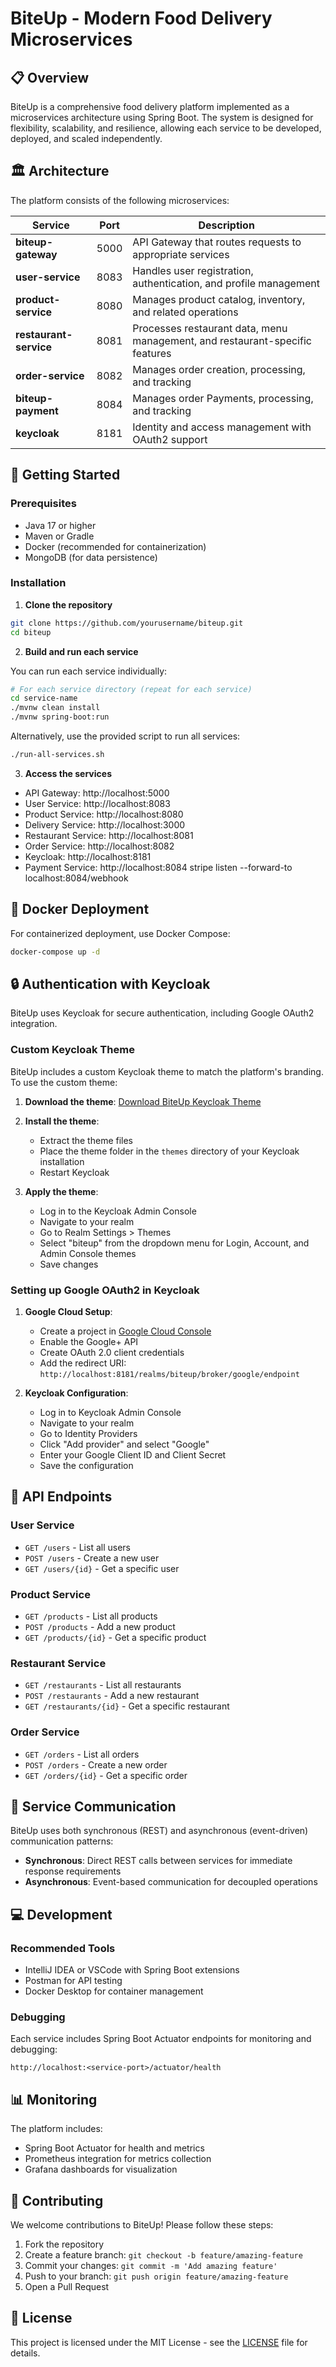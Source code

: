 # BiteUp - Modern Food Delivery Microservices

<div align="center">

</div>

## 📋 Overview

BiteUp is a comprehensive food delivery platform implemented as a microservices architecture using Spring Boot. The system is designed for flexibility, scalability, and resilience, allowing each service to be developed, deployed, and scaled independently.

## 🏛️ Architecture

The platform consists of the following microservices:

| Service | Port | Description |
|---------|------|-------------|
| **biteup-gateway** | 5000 | API Gateway that routes requests to appropriate services |
| **user-service** | 8083 | Handles user registration, authentication, and profile management |
| **product-service** | 8080 | Manages product catalog, inventory, and related operations |
| **restaurant-service** | 8081 | Processes restaurant data, menu management, and restaurant-specific features |
| **order-service** | 8082 | Manages order creation, processing, and tracking |
| **biteup-payment** | 8084 | Manages order Payments, processing, and tracking |
| **keycloak** | 8181 | Identity and access management with OAuth2 support |

## 🚀 Getting Started

### Prerequisites

- Java 17 or higher
- Maven or Gradle
- Docker (recommended for containerization)
- MongoDB (for data persistence)

### Installation

1. **Clone the repository**

```bash
git clone https://github.com/yourusername/biteup.git
cd biteup
```

2. **Build and run each service**

You can run each service individually:

```bash
# For each service directory (repeat for each service)
cd service-name
./mvnw clean install
./mvnw spring-boot:run
```

Alternatively, use the provided script to run all services:

```bash
./run-all-services.sh
```

3. **Access the services**

- API Gateway: http://localhost:5000
- User Service: http://localhost:8083
- Product Service: http://localhost:8080
- Delivery Service: http://localhost:3000
- Restaurant Service: http://localhost:8081
- Order Service: http://localhost:8082
- Keycloak: http://localhost:8181
- Payment Service:  http://localhost:8084    stripe listen --forward-to localhost:8084/webhook


## 🐳 Docker Deployment

For containerized deployment, use Docker Compose:

```bash
docker-compose up -d
```

## 🔒 Authentication with Keycloak

BiteUp uses Keycloak for secure authentication, including Google OAuth2 integration.

### Custom Keycloak Theme

BiteUp includes a custom Keycloak theme to match the platform's branding. To use the custom theme:

1. **Download the theme**:
   [Download BiteUp Keycloak Theme](https://drive.google.com/file/d/19UvcLFCLGExOlep_hUVEBAbdlmDlPFcX/view?usp=sharing)

2. **Install the theme**:
   - Extract the theme files
   - Place the theme folder in the `themes` directory of your Keycloak installation
   - Restart Keycloak

3. **Apply the theme**:
   - Log in to the Keycloak Admin Console
   - Navigate to your realm
   - Go to Realm Settings > Themes
   - Select "biteup" from the dropdown menu for Login, Account, and Admin Console themes
   - Save changes

### Setting up Google OAuth2 in Keycloak

1. **Google Cloud Setup**:
   - Create a project in [Google Cloud Console](https://console.cloud.google.com/)
   - Enable the Google+ API
   - Create OAuth 2.0 client credentials
   - Add the redirect URI: `http://localhost:8181/realms/biteup/broker/google/endpoint`

2. **Keycloak Configuration**:
   - Log in to Keycloak Admin Console
   - Navigate to your realm
   - Go to Identity Providers
   - Click "Add provider" and select "Google"
   - Enter your Google Client ID and Client Secret
   - Save the configuration

## 📡 API Endpoints

### User Service
- `GET /users` - List all users
- `POST /users` - Create a new user
- `GET /users/{id}` - Get a specific user

### Product Service
- `GET /products` - List all products
- `POST /products` - Add a new product
- `GET /products/{id}` - Get a specific product

### Restaurant Service
- `GET /restaurants` - List all restaurants
- `POST /restaurants` - Add a new restaurant
- `GET /restaurants/{id}` - Get a specific restaurant

### Order Service
- `GET /orders` - List all orders
- `POST /orders` - Create a new order
- `GET /orders/{id}` - Get a specific order

## 🔄 Service Communication

BiteUp uses both synchronous (REST) and asynchronous (event-driven) communication patterns:

- **Synchronous**: Direct REST calls between services for immediate response requirements
- **Asynchronous**: Event-based communication for decoupled operations

## 💻 Development

### Recommended Tools
- IntelliJ IDEA or VSCode with Spring Boot extensions
- Postman for API testing
- Docker Desktop for container management

### Debugging

Each service includes Spring Boot Actuator endpoints for monitoring and debugging:

```
http://localhost:<service-port>/actuator/health
```

## 📊 Monitoring

The platform includes:
- Spring Boot Actuator for health and metrics
- Prometheus integration for metrics collection
- Grafana dashboards for visualization

## 🤝 Contributing

We welcome contributions to BiteUp! Please follow these steps:

1. Fork the repository
2. Create a feature branch: `git checkout -b feature/amazing-feature`
3. Commit your changes: `git commit -m 'Add amazing feature'`
4. Push to your branch: `git push origin feature/amazing-feature`
5. Open a Pull Request

## 📄 License

This project is licensed under the MIT License - see the [LICENSE](LICENSE) file for details.

